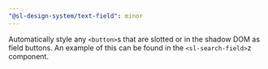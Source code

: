 ```yaml
---
"@sl-design-system/text-field": minor
---
```


Automatically style any `<button>`s that are slotted or in the shadow DOM as field buttons. An example of this can be found in the `<sl-search-field>`z component.
